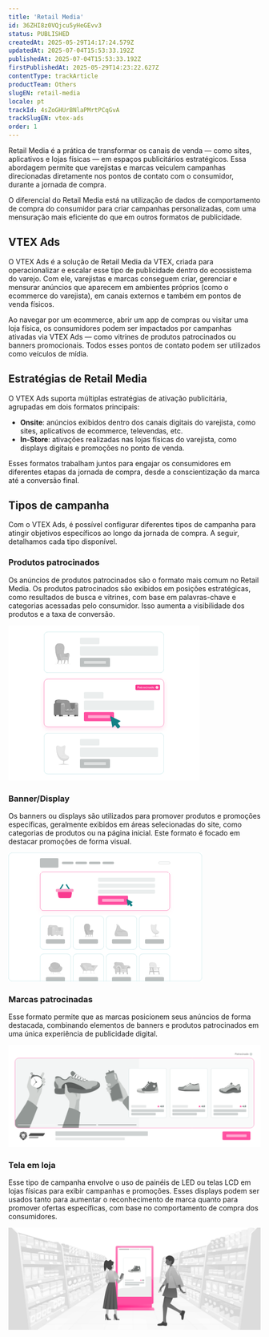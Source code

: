 ```yaml
---
title: 'Retail Media'
id: 36ZHI8z0VQjcu5yHeGEvv3
status: PUBLISHED
createdAt: 2025-05-29T14:17:24.579Z
updatedAt: 2025-07-04T15:53:33.192Z
publishedAt: 2025-07-04T15:53:33.192Z
firstPublishedAt: 2025-05-29T14:23:22.627Z
contentType: trackArticle
productTeam: Others
slugEN: retail-media
locale: pt
trackId: 4sZoGHUrBNlaPMrtPCqGvA
trackSlugEN: vtex-ads
order: 1
---
```


Retail Media é a prática de transformar os canais de venda — como sites, aplicativos e lojas físicas — em espaços publicitários estratégicos. Essa abordagem permite que varejistas e marcas veiculem campanhas direcionadas diretamente nos pontos de contato com o consumidor, durante a jornada de compra.

O diferencial do Retail Media está na utilização de dados de comportamento de compra do consumidor para criar campanhas personalizadas, com uma mensuração mais eficiente do que em outros formatos de publicidade.

## VTEX Ads

O VTEX Ads é a solução de Retail Media da VTEX, criada para operacionalizar e escalar esse tipo de publicidade dentro do ecossistema do varejo. Com ele, varejistas e marcas conseguem criar, gerenciar e mensurar anúncios que aparecem em ambientes próprios (como o ecommerce do varejista), em canais externos e também em pontos de venda físicos.

Ao navegar por um ecommerce, abrir um app de compras ou visitar uma loja física, os consumidores podem ser impactados por campanhas ativadas via VTEX Ads — como vitrines de produtos patrocinados ou banners promocionais. Todos esses pontos de contato podem ser utilizados como veículos de mídia.

## Estratégias de Retail Media

O VTEX Ads suporta múltiplas estratégias de ativação publicitária, agrupadas em dois formatos principais:

* **Onsite**: anúncios exibidos dentro dos canais digitais do varejista, como sites, aplicativos de ecommerce, televendas, etc.  
* **In-Store**: ativações realizadas nas lojas físicas do varejista, como displays digitais e promoções no ponto de venda.

Esses formatos trabalham juntos para engajar os consumidores em diferentes etapas da jornada de compra, desde a conscientização da marca até a conversão final.

## Tipos de campanha

Com o VTEX Ads, é possível configurar diferentes tipos de campanha para atingir objetivos específicos ao longo da jornada de compra. A seguir, detalhamos cada tipo disponível.

### Produtos patrocinados

Os anúncios de produtos patrocinados são o formato mais comum no Retail Media. Os produtos patrocinados são exibidos em posições estratégicas, como resultados de busca e vitrines, com base em palavras-chave e categorias acessadas pelo consumidor. Isso aumenta a visibilidade dos produtos e a taxa de conversão.

![sponsored-products](https://raw.githubusercontent.com/vtexdocs/help-center-content/refs/heads/main/docs/pt/tracks/retail-media/vtex-ads/retail-media_1.png)

### Banner/Display

Os banners ou displays são utilizados para promover produtos e promoções específicas, geralmente exibidos em áreas selecionadas do site, como categorias de produtos ou na página inicial. Este formato é focado em destacar promoções de forma visual.

![banner-display](https://raw.githubusercontent.com/vtexdocs/help-center-content/refs/heads/main/docs/pt/tracks/retail-media/vtex-ads/retail-media_2.png)

### Marcas patrocinadas

Esse formato permite que as marcas posicionem seus anúncios de forma destacada, combinando elementos de banners e produtos patrocinados em uma única experiência de publicidade digital.

![sponsored-brands](https://raw.githubusercontent.com/vtexdocs/help-center-content/refs/heads/main/docs/pt/tracks/retail-media/vtex-ads/retail-media_3.png)

### Tela em loja

Esse tipo de campanha envolve o uso de painéis de LED ou telas LCD em lojas físicas para exibir campanhas e promoções. Esses displays podem ser usados tanto para aumentar o reconhecimento de marca quanto para promover ofertas específicas, com base no comportamento de compra dos consumidores.

![digital-signage](https://raw.githubusercontent.com/vtexdocs/help-center-content/refs/heads/main/docs/pt/tracks/retail-media/vtex-ads/retail-media_4.png)
